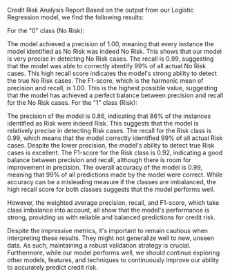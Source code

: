 Credit Risk Analysis Report
Based on the output from our Logistic Regression model, we find the following results:

For the "0" class (No Risk):

The model achieved a precision of 1.00, meaning that every instance the model identified as No Risk was indeed No Risk. This shows that our model is very precise in detecting No Risk cases.
The recall is 0.99, suggesting that the model was able to correctly identify 99% of all actual No Risk cases. This high recall score indicates the model's strong ability to detect the true No Risk cases.
The F1-score, which is the harmonic mean of precision and recall, is 1.00. This is the highest possible value, suggesting that the model has achieved a perfect balance between precision and recall for the No Risk cases.
For the "1" class (Risk):

The precision of the model is 0.86, indicating that 86% of the instances identified as Risk were indeed Risk. This suggests that the model is relatively precise in detecting Risk cases.
The recall for the Risk class is 0.99, which means that the model correctly identified 99% of all actual Risk cases. Despite the lower precision, the model's ability to detect true Risk cases is excellent.
The F1-score for the Risk class is 0.92, indicating a good balance between precision and recall, although there is room for improvement in precision.
The overall accuracy of the model is 0.99, meaning that 99% of all predictions made by the model were correct. While accuracy can be a misleading measure if the classes are imbalanced, the high recall score for both classes suggests that the model performs well.

However, the weighted average precision, recall, and F1-score, which take class imbalance into account, all show that the model's performance is strong, providing us with reliable and balanced predictions for credit risk.

Despite the impressive metrics, it's important to remain cautious when interpreting these results. They might not generalize well to new, unseen data. As such, maintaining a robust validation strategy is crucial. Furthermore, while our model performs well, we should continue exploring other models, features, and techniques to continuously improve our ability to accurately predict credit risk.
